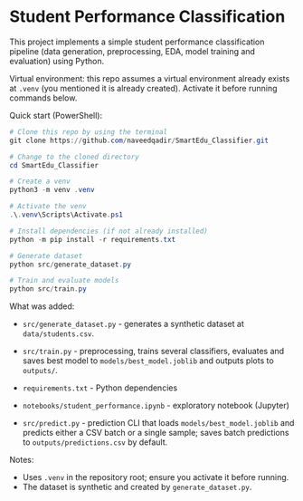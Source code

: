# Student Performance Classification

This project implements a simple student performance classification pipeline (data generation, preprocessing, EDA, model training and evaluation) using Python.

Virtual environment: this repo assumes a virtual environment already exists at `.venv` (you mentioned it is already created). Activate it before running commands below.

Quick start (PowerShell):

```powershell
# Clone this repo by using the terminal
git clone https://github.com/naveedqadir/SmartEdu_Classifier.git

# Change to the cloned directory
cd SmartEdu_Classifier

# Create a venv
python3 -m venv .venv

# Activate the venv
.\.venv\Scripts\Activate.ps1

# Install dependencies (if not already installed)
python -m pip install -r requirements.txt

# Generate dataset
python src/generate_dataset.py

# Train and evaluate models
python src/train.py
```

What was added:
- `src/generate_dataset.py` - generates a synthetic dataset at `data/students.csv`.
- `src/train.py` - preprocessing, trains several classifiers, evaluates and saves best model to `models/best_model.joblib` and outputs plots to `outputs/`.
- `requirements.txt` - Python dependencies
- `notebooks/student_performance.ipynb` - exploratory notebook (Jupyter)

- `src/predict.py` - prediction CLI that loads `models/best_model.joblib` and predicts either a CSV batch or a single sample; saves batch predictions to `outputs/predictions.csv` by default.

Notes:
- Uses `.venv` in the repository root; ensure you activate it before running.
- The dataset is synthetic and created by `generate_dataset.py`.
